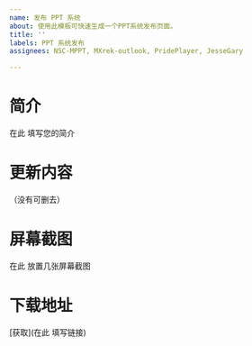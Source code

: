 ```yaml
---
name: 发布 PPT 系统
about: 使用此模板可快速生成一个PPT系统发布页面。
title: ''
labels: PPT 系统发布
assignees: NSC-MPPT, MXrek-outlook, PridePlayer, JesseGary

---
```


# 简介

在此 填写您的简介

# 更新内容

（没有可删去）

# 屏幕截图

在此 放置几张屏幕截图

# 下载地址

[获取](在此 填写链接)

